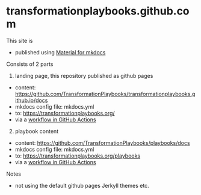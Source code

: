 # transformationplaybooks.github.com

This site is
* published using [Material for mkdocs](https://squidfunk.github.io/mkdocs-material/) 

Consists of 2 parts
1. landing page, this repository published as github pages
* content: https://github.com/TransformationPlaybooks/transformationplaybooks.github.io/docs
* mkdocs config file: mkdocs.yml
* to: https://transformationplaybooks.org/
* via a [workflow in GitHub Actions](/.github/workflows/ci.yml)

2. playbook content
* content: https://github.com/TransformationPlaybooks/playbooks/docs
* mkdocs config file: mkdocs.yml
* to: https://transformationplaybooks.org/playbooks
* via a [workflow in GitHub Actions](/.github/workflows/ci.yml)

Notes
* not using the default github pages Jerkyll themes etc. 
